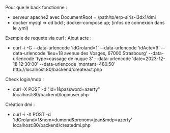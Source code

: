 Pour que le back fonctionne : 
- serveur apache2 avec DocumentRoot = /path/to/erp-siris-i3dx1/dmi
- docker mysql => cd bdd ; docker-compose up; (infos de connexion dans le .yml)

Exemple de requete via curl : 
Ajout acte : 
- curl -i -G --data-urlencode 'idGroland=1' --data-urlencode 'idActe=9' --data-urlencode 'lieu=18 avenue des Vosges, 67000 Strasbourg' --data-urlencode 'type=cassage de nuque 3' --data-urlencode 'date=2023-12-18 12:30:00' --data-urlencode 'montant=480.50' http://localhost:80/backend/createact.php

Check login/mdp :
- curl -X POST -d "id=1&password=azerty" localhost:80/backend/loginuser.php

Création dmi :
- curl -i -X POST -d 'idGroland=1&nom=dumond&prenom=jean&mdp=azerty' localhost:80/backend/createdmi.php